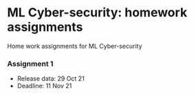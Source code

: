 # ML Cyber-security: homework assignments

Home work assignments for ML Cyber-security

### Assignment 1
- Release data: 29 Oct 21
- Deadline: 11 Nov 21
